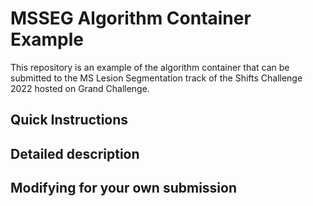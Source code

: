# MSSEG Algorithm Container Example

This repository is an example of the algorithm container that can be submitted to the MS Lesion Segmentation track of the Shifts Challenge 2022 hosted on Grand Challenge.

## Quick Instructions


## Detailed description


## Modifying for your own submission
